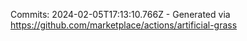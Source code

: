 Commits: 2024-02-05T17:13:10.766Z - Generated via https://github.com/marketplace/actions/artificial-grass
<br>
